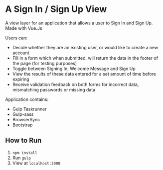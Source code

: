 # A Sign In / Sign Up View

A view layer for an application that allows a user to Sign In and Sign Up. Made with Vue.Js

Users can:
- Decide whether they are an existing user, or would like to create a new account
- Fill in a form which when submitted, will return the data in the footer of the page (for testing purposes)
- Toggle between Signing In, Welcome Message and Sign Up
- View the results of these data entered for a set amount of time before expiring
- Receive validation feedback on both forms for incorrect data, mismatching passwords or missing data

Application contains:
- Gulp Taskrunner
- Gulp-sass
- BrowserSync
- Bootstrap

## How to Run

1. `npm install`
2. Run `gulp`
3. View at `localhost:3000`